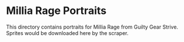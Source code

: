 # Millia Rage Portraits

This directory contains portraits for Millia Rage from Guilty Gear Strive.
Sprites would be downloaded here by the scraper.
